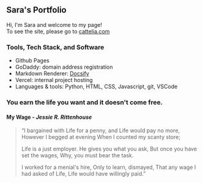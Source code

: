 ## Sara's Portfolio

Hi, I'm Sara and welcome to my page! <br>
To see the site, please go to [cattelia.com](https://cattelia.com/)

### Tools, Tech Stack, and Software
- Github Pages
- GoDaddy: domain address registration
- Markdown Renderer: [Docsify](https://docsify-this.net/)
- Vercel: internal project hosting
- Languages & tools: Python, HTML, CSS, Javascript, git, VSCode

### You earn the life you want and it doesn't come free.

#### My Wage - _Jessie R. Rittenhouse_

> “I bargained with Life for a penny,
> and Life would pay no more,
> However I begged at evening
> When I counted my scanty store;
>
> Life is a just employer.
> He gives you what you ask,
> But once you have set the wages,
> Why, you must bear the task.
>
> I worked for a menial's hire,
> Only to learn, dismayed,
> That any wage I had asked of Life,
> Life would have willingly paid.”
